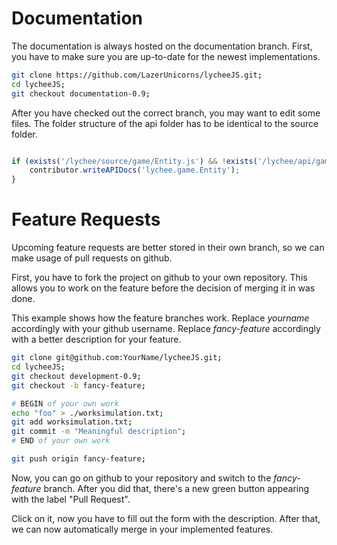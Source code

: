 
# Documentation

The documentation is always hosted on the documentation branch.
First, you have to make sure you are up-to-date for the newest implementations.


```bash
git clone https://github.com/LazerUnicorns/lycheeJS.git;
cd lycheeJS;
git checkout documentation-0.9;
```


After you have checked out the correct branch, you may want to edit some files.
The folder structure of the api folder has to be identical to the source folder.

```javascript

if (exists('/lychee/source/game/Entity.js') && !exists('/lychee/api/game/Entity.md')) {
    contributor.writeAPIDocs('lychee.game.Entity');
}

```



# Feature Requests

Upcoming feature requests are better stored in their own branch, so
we can make usage of pull requests on github.

First, you have to fork the project on github to your own repository.
This allows you to work on the feature before the decision of merging
it in was done.

This example shows how the feature branches work.
Replace *yourname* accordingly with your github username.
Replace *fancy-feature* accordingly with a better description for your
feature.


```bash
git clone git@github.com:YourName/lycheeJS.git;
cd lycheeJS;
git checkout development-0.9;
git checkout -b fancy-feature;

# BEGIN of your own work
echo "foo" > ./worksimulation.txt;
git add worksimulation.txt;
git commit -m "Meaningful description";
# END of your own work

git push origin fancy-feature;

```

Now, you can go on github to your repository and switch to the
*fancy-feature* branch. After you did that, there's a new green
button appearing with the label "Pull Request".

Click on it, now you have to fill out the form with the description.
After that, we can now automatically merge in your implemented
features.

